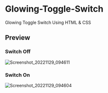 # Glowing-Toggle-Switch
Glowing Toggle Switch Using HTML &amp; CSS


## Preview
### Switch Off
![Screenshot_20221129_094611](https://user-images.githubusercontent.com/110076050/204437794-d0db2fe5-e572-4e7b-b289-280f01043235.png)


### Switch On
![Screenshot_20221129_094604](https://user-images.githubusercontent.com/110076050/204437970-8bd71ac6-5a31-4e93-a9d6-14325c8b242b.png)
